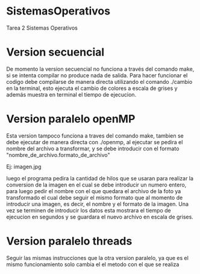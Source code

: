 # SistemasOperativos
Tarea 2 Sistemas Operativos
# Version secuencial
De momento la version secuencial no funciona a través del comando make, si se intenta compilar no produce nada de salida.
Para hacer funcionar el codigo debe compilarse de manera directa utilizando el comando ./cambio en la terminal, esto ejecuta el cambio de colores a escala de grises y además muestra en terminal el tiempo de ejecucion.

# Version paralelo openMP
Esta version tampoco funciona a traves del comando make, tambien se debe ejecutar de manera directa con ./openmp, al ejecutar se pedira el nombre del archivo a transformar, y se debe introducir con el formato "nombre_de_archivo.formato_de_archivo"

Ej: imagen.jpg

luego el programa pedira la cantidad de hilos que se usaran para realizar la conversion de la imagen en el cual se debe introducir un numero entero, para luego pedir el nombre con el que quedara el archivo de la foto ya transformado el cual debe seguir el mismo formato que al momento de introducir una imagen, es decir, el nombre y el formato de la imagen. Una vez se terminen de introducir los datos esta mostrara el tiempo de ejecucion en segundos y se guardara el nuevo archivo en escala de grises.

# Version paralelo threads
Seguir las mismas instrucciones que la otra version paralelo, ya que es el mismo funcionamiento solo cambia el el metodo con el que se realiza

